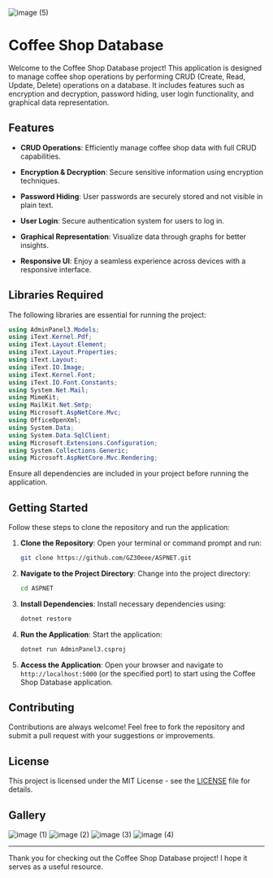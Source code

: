 ![image (5)](https://github.com/user-attachments/assets/d25d80e0-9b4c-46ef-aa58-31d4635a8e8b)

# Coffee Shop Database

Welcome to the Coffee Shop Database project! This application is designed to manage coffee shop operations by performing CRUD (Create, Read, Update, Delete) operations on a database. It includes features such as encryption and decryption, password hiding, user login functionality, and graphical data representation.

## Features

- **CRUD Operations**: Efficiently manage coffee shop data with full CRUD capabilities.
  
- **Encryption & Decryption**: Secure sensitive information using encryption techniques.
- **Password Hiding**: User passwords are securely stored and not visible in plain text.
- **User Login**: Secure authentication system for users to log in.
- **Graphical Representation**: Visualize data through graphs for better insights.
- **Responsive UI**: Enjoy a seamless experience across devices with a responsive interface.

## Libraries Required

The following libraries are essential for running the project:

```csharp
using AdminPanel3.Models;
using iText.Kernel.Pdf;
using iText.Layout.Element;
using iText.Layout.Properties;
using iText.Layout;
using iText.IO.Image;
using iText.Kernel.Font;
using iText.IO.Font.Constants;
using System.Net.Mail;
using MimeKit;
using MailKit.Net.Smtp;
using Microsoft.AspNetCore.Mvc;
using OfficeOpenXml;
using System.Data;
using System.Data.SqlClient;
using Microsoft.Extensions.Configuration;
using System.Collections.Generic;
using Microsoft.AspNetCore.Mvc.Rendering;
```

Ensure all dependencies are included in your project before running the application.

## Getting Started

Follow these steps to clone the repository and run the application:

1. **Clone the Repository**:
   Open your terminal or command prompt and run:
   ```bash
   git clone https://github.com/GZ30eee/ASPNET.git
   ```

2. **Navigate to the Project Directory**:
   Change into the project directory:
   ```bash
   cd ASPNET
   ```

3. **Install Dependencies**:
   Install necessary dependencies using:
   ```bash
   dotnet restore
   ```

4. **Run the Application**:
   Start the application:
   ```bash
   dotnet run AdminPanel3.csproj
   ```

5. **Access the Application**:
   Open your browser and navigate to `http://localhost:5000` (or the specified port) to start using the Coffee Shop Database application.

## Contributing

Contributions are always welcome! Feel free to fork the repository and submit a pull request with your suggestions or improvements.

## License

This project is licensed under the MIT License - see the [LICENSE](LICENSE) file for details.

## Gallery
![image (1)](https://github.com/user-attachments/assets/1993bc21-60d2-48f7-a579-b68adde841a4)
![image (2)](https://github.com/user-attachments/assets/52aea9b1-d685-44c9-9b33-5bca091f94a7)
![image (3)](https://github.com/user-attachments/assets/256468a2-cc05-4634-9bd3-2f28b418d727)
![image (4)](https://github.com/user-attachments/assets/27d33c96-1e1d-4f1a-832b-609702468fc1)

---

Thank you for checking out the Coffee Shop Database project! I hope it serves as a useful resource.
